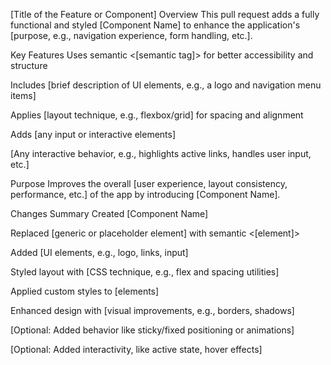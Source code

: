 [Title of the Feature or Component]
Overview
This pull request adds a fully functional and styled [Component Name] to enhance the application's [purpose, e.g., navigation experience, form handling, etc.].

Key Features
Uses semantic <[semantic tag]> for better accessibility and structure

Includes [brief description of UI elements, e.g., a logo and navigation menu items]

Applies [layout technique, e.g., flexbox/grid] for spacing and alignment

Adds [any input or interactive elements]

[Any interactive behavior, e.g., highlights active links, handles user input, etc.]

Purpose
Improves the overall [user experience, layout consistency, performance, etc.] of the app by introducing [Component Name].

Changes Summary
Created [Component Name]

Replaced [generic or placeholder element] with semantic <[element]>

Added [UI elements, e.g., logo, links, input]

Styled layout with [CSS technique, e.g., flex and spacing utilities]

Applied custom styles to [elements]

Enhanced design with [visual improvements, e.g., borders, shadows]

[Optional: Added behavior like sticky/fixed positioning or animations]

[Optional: Added interactivity, like active state, hover effects]